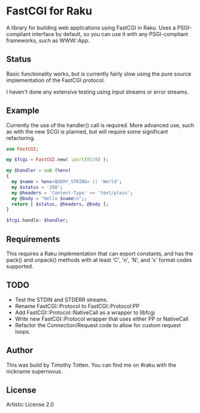# FastCGI for Raku #

A library for building web applications using FastCGI in Raku.
Uses a PSGI-compliant interface by default, so you can use it with
any PSGI-compliant frameworks, such as WWW::App.

## Status

Basic functionality works, but is currently fairly slow using the pure source
implementation of the FastCGI protocol.

I haven't done any extensive testing using input streams or error streams.

## Example

Currently the use of the handler() call is required.
More advanced use, such as with the new SCGI is planned, but will require
some significant refactoring.

```raku
use FastCGI;

my $fcgi = FastCGI.new( :port(9119) );

my $handler = sub (%env) 
{
  my $name = %env<QUERY_STRING> || 'World';
  my $status = '200';
  my @headers = 'Content-Type' => 'text/plain';
  my @body = "Hello $name\n";;
  return [ $status, @headers, @body ];
}

$fcgi.handle: $handler;
```



## Requirements

This requires a Raku implementation that can export constants, and has
the pack() and unpack() methods with at least 'C', 'n', 'N', and 'x' format
codes supported.

## TODO

 * Test the STDIN and STDERR streams.
 * Rename FastCGI::Protocol to FastCGI::Protocol:PP
 * Add FastCGI::Protocol::NativeCall as a wrapper to libfcgi
 * Write new FastCGI::Protocol wrapper that uses either PP or NativeCall
 * Refactor the Connection/Request code to allow for custom request loops.

## Author

This was build by Timothy Totten. You can find me on #raku with the nickname supernovus.

## License

Artistic License 2.0


